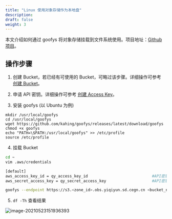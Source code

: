 ```yaml
---
title: "Linux 使用对象存储作为本地盘"
description:
draft: false
weight: 3
---
```


本文介绍如何通过 goofys 将对象存储挂载到文件系统使用。项目地址：[Github 项目](https://github.com/kahing/goofys)。

## 操作步骤
1. 创建 Bucket，若已经有可使用的 Bucket，可略过该步骤。详细操作可参考 [创建 Bucket](/storage/object-storage/manual/console/bucket_manage/basic_opt/#创建-bucket)。

2. 申请 API 密钥。详细操作可参考 [创建 Access Key](/storage/object-storage/api/practices/signature/#获取-access-key)。

3. 安装 goofys (以 Ubuntu 为例)
```
mkdir /usr/local/goofys
cd /usr/local/goofys
wget https://github.com/kahing/goofys/releases/latest/download/goofys
chmod +x goofys
echo "PATH=\$PATH:/usr/local/goofys" >> /etc/profile
source /etc/profile
```
4.  挂载 Bucket
```bash
cd ~
vim .aws/credentials

[default]
aws_access_key_id = qy_access_key_id							#API密钥ID
aws_secret_access_key = qy_secret_access_key					#API密钥密码
```
```bash
goofys --endpoint https://s3.<zone_id>.obs.yiqiyun.sd.cegn.cn <bucket_name> <mount_point>
```

5. `df -Th` 查看结果

![image-20210523151936393](../_images/linux_uses_object_storage_as_a_local_disk.assets/image-20210523151936393.png)
